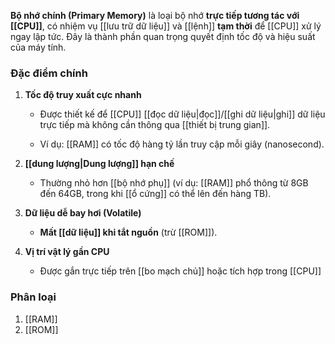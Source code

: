 **Bộ nhớ chính (Primary Memory)** là loại bộ nhớ **trực tiếp tương tác với [[CPU]]**, có nhiệm vụ [[lưu trữ dữ liệu]] và [[lệnh]] **tạm thời** để [[CPU]] xử lý ngay lập tức. Đây là thành phần quan trọng quyết định tốc độ và hiệu suất của máy tính.

### Đặc điểm chính

1. **Tốc độ truy xuất cực nhanh**
    
    - Được thiết kế để [[CPU]] [[đọc dữ liệu|đọc]]/[[ghi dữ liệu|ghi]] dữ liệu trực tiếp mà không cần thông qua [[thiết bị trung gian]].
        
    - Ví dụ: [[RAM]] có tốc độ hàng tỷ lần truy cập mỗi giây (nanosecond).
        
2. **[[dung lượng|Dung lượng]] hạn chế**
    
    - Thường nhỏ hơn [[bộ nhớ phụ]] (ví dụ: [[RAM]] phổ thông từ 8GB đến 64GB, trong khi [[ổ cứng]] có thể lên đến hàng TB).
        
3. **Dữ liệu dễ bay hơi (Volatile)**
    
    - **Mất [[dữ liệu]] khi tắt nguồn** (trừ [[ROM]]).
        
4. **Vị trí vật lý gần CPU**
    
    - Được gắn trực tiếp trên [[bo mạch chủ]] hoặc tích hợp trong [[CPU]]

### Phân loại
1. [[RAM]]
2. [[ROM]]